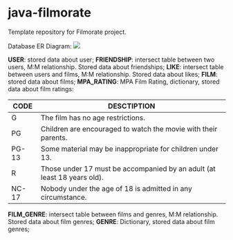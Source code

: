 # java-filmorate
Template repository for Filmorate project.

Database ER Diagram:
![](E:\filmorate_er_diagram.PNG)

**USER**: stored data about user;
**FRIENDSHIP**: intersect table between two users, M:M relationship. Stored data about friendships;
**LIKE**: intersect table between users and films, M:M relationship. Stored data about likes;
**FILM**: stored data about films;
**MPA_RATING**: MPA Film Rating, dictionary, stored data about film ratings:

| CODE | DESCTIPTION                                                              |
|------|--------------------------------------------------------------------------|
| G    | The film has no age restrictions.                                        |
|   PG   | Children are encouraged to watch the movie with their parents.           |
|  PG-13    | Some material may be inappropriate for children under 13.                |
|    R  | Those under 17 must be accompanied by an adult (at least 18 years old).  |
|    NC-17  | Nobody under the age of 18 is admitted in any circumstance.              |          

**FILM_GENRE**: intersect table between films and genres, M:M relationship. Stored data about film genres;
**GENRE**: Dictionary, stored data about film genres;

